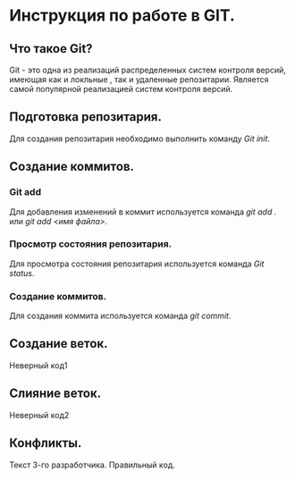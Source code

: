 # Инструкция по работе в GIT.

## Что такое Git?
Git - это одна из реализаций распределенных систем контроля версий, имеющая как и локльные , так и удаленные репозитарии. Является самой популярной реализацией систем контроля версий.
## Подготовка репозитария.
Для создания репозитария необходимо выполнить команду *Git init*.
## Создание коммитов.
### Git add
Для добавления изменений в коммит используется команда *git add .* или *git add <имя файла>*.
### Просмотр состояния репозитария.
Для просмотра состояния репозитария используется команда *Git status*.
### Создание коммитов.
Для создания коммита используется команда *git commit*.

## Создание веток.
Неверный код1

## Слияние веток.
Неверный код2

## Конфликты.
Текст 3-го разработчика.
Правильный код.
